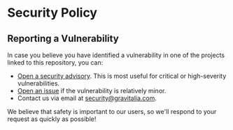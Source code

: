# Security Policy

## Reporting a Vulnerability

In case you believe you have identified a vulnerability in one of the projects linked to this repository, you can:

- [Open a security advisory](https://github.com/SubaBot/suba/security/advisories/new). This is most useful for critical or high-severity vulnerabilities.
- [Open an issue](https://github.com/SubaBot/suba/issues/new) if the vulnerability is relatively minor.
- Contact us via email at security@gravitalia.com.

We believe that safety is important to our users, so we'll respond to your request as quickly as possible!
